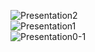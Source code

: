 ![Presentation2](https://github.com/giaptai/microservice-hrm/assets/102518847/2c7d3e19-6e1e-41fe-9210-25529ed7e244)
<br>
![Presentation1](https://github.com/giaptai/microservice-hrm/assets/102518847/4e5442a1-1e66-44ce-9684-7c787f0236d6)
<br>
![Presentation0-1](https://github.com/giaptai/microservice-hrm/assets/102518847/c6446dda-0df1-40ff-8ba6-c58476f5ba73)
